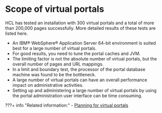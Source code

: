 # Scope of virtual portals

HCL has tested an installation with 300 virtual portals and a total of more than 200,000 pages successfully. More detailed results of these tests are listed here.

-   An IBM® WebSphere® Application Server 64-bit environment is suited best for a large number of virtual portals.
-   For good results, you need to tune the portal caches and JVM.
-   The limiting factor is not the absolute number of virtual portals, but the overall number of pages and URL mappings.
-   In a limit and boundary test, the processor of the portal database machine was found to be the bottleneck.
-   A large number of virtual portals can have an overall performance impact on administrative activities.
-   Setting up and administering a large number of virtual portals by using the portal administration user interface can be time consuming.


???+ info "Related information:"
    - [Planning for virtual portals](../../vp_planning/index.md)

